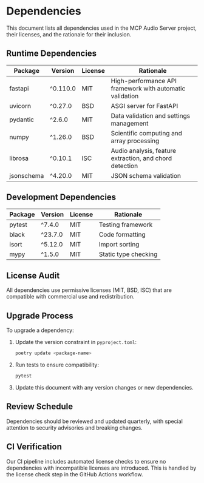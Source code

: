 # Dependencies

This document lists all dependencies used in the MCP Audio Server project, their licenses, and the rationale for their inclusion.

## Runtime Dependencies

| Package    | Version   | License | Rationale                                                |
|------------|-----------|---------|----------------------------------------------------------|
| fastapi    | ^0.110.0  | MIT     | High-performance API framework with automatic validation |
| uvicorn    | ^0.27.0   | BSD     | ASGI server for FastAPI                                 |
| pydantic   | ^2.6.0    | MIT     | Data validation and settings management                  |
| numpy      | ^1.26.0   | BSD     | Scientific computing and array processing                |
| librosa    | ^0.10.1   | ISC     | Audio analysis, feature extraction, and chord detection  |
| jsonschema | ^4.20.0   | MIT     | JSON schema validation                                   |

## Development Dependencies

| Package | Version | License | Rationale                              |
|---------|---------|---------|----------------------------------------|
| pytest  | ^7.4.0  | MIT     | Testing framework                      |
| black   | ^23.7.0 | MIT     | Code formatting                        |
| isort   | ^5.12.0 | MIT     | Import sorting                         |
| mypy    | ^1.5.0  | MIT     | Static type checking                   |

## License Audit

All dependencies use permissive licenses (MIT, BSD, ISC) that are compatible with commercial use and redistribution.

## Upgrade Process

To upgrade a dependency:

1. Update the version constraint in `pyproject.toml`:
   ```bash
   poetry update <package-name>
   ```

2. Run tests to ensure compatibility:
   ```bash
   pytest
   ```

3. Update this document with any version changes or new dependencies.

## Review Schedule

Dependencies should be reviewed and updated quarterly, with special attention to security advisories and breaking changes.

## CI Verification

Our CI pipeline includes automated license checks to ensure no dependencies with incompatible licenses are introduced. This is handled by the license check step in the GitHub Actions workflow.

